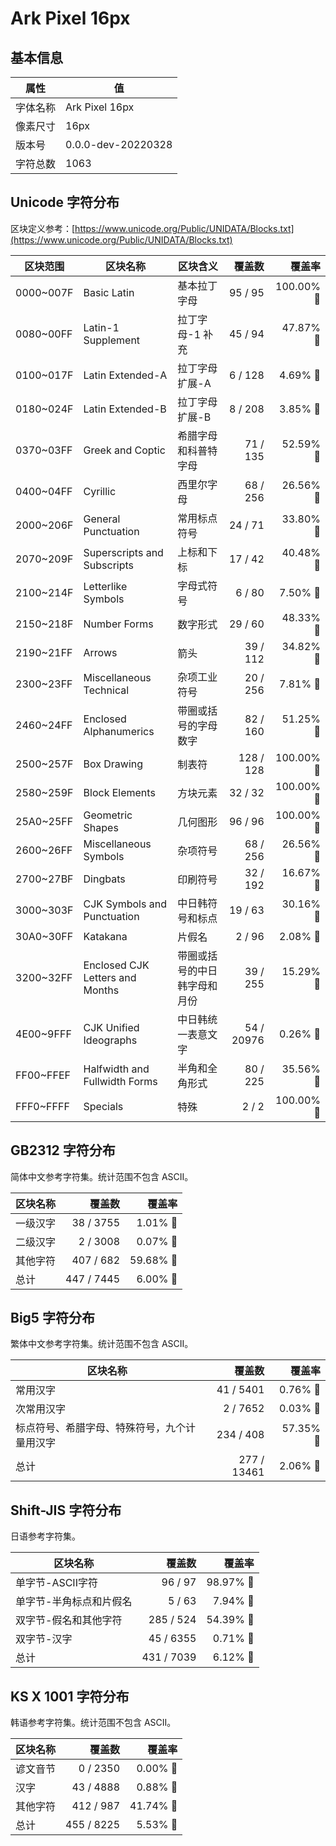 # Ark Pixel 16px

## 基本信息

| 属性 | 值 |
|---|---|
| 字体名称 | Ark Pixel 16px |
| 像素尺寸 | 16px |
| 版本号 | 0.0.0-dev-20220328 |
| 字符总数 | 1063 |

## Unicode 字符分布

区块定义参考：[https://www.unicode.org/Public/UNIDATA/Blocks.txt](https://www.unicode.org/Public/UNIDATA/Blocks.txt)

| 区块范围 | 区块名称 | 区块含义 | 覆盖数 | 覆盖率 |
|---|---|---|---:|---:|
| 0000~007F | Basic Latin | 基本拉丁字母 | 95 / 95 | 100.00% 🚩 |
| 0080~00FF | Latin-1 Supplement | 拉丁字母-1 补充 | 45 / 94 | 47.87% 🚧 |
| 0100~017F | Latin Extended-A | 拉丁字母 扩展-A | 6 / 128 | 4.69% 🚧 |
| 0180~024F | Latin Extended-B | 拉丁字母 扩展-B | 8 / 208 | 3.85% 🚧 |
| 0370~03FF | Greek and Coptic | 希腊字母和科普特字母 | 71 / 135 | 52.59% 🚧 |
| 0400~04FF | Cyrillic | 西里尔字母 | 68 / 256 | 26.56% 🚧 |
| 2000~206F | General Punctuation | 常用标点符号 | 24 / 71 | 33.80% 🚧 |
| 2070~209F | Superscripts and Subscripts | 上标和下标 | 17 / 42 | 40.48% 🚧 |
| 2100~214F | Letterlike Symbols | 字母式符号 | 6 / 80 | 7.50% 🚧 |
| 2150~218F | Number Forms | 数字形式 | 29 / 60 | 48.33% 🚧 |
| 2190~21FF | Arrows | 箭头 | 39 / 112 | 34.82% 🚧 |
| 2300~23FF | Miscellaneous Technical | 杂项工业符号 | 20 / 256 | 7.81% 🚧 |
| 2460~24FF | Enclosed Alphanumerics | 带圈或括号的字母数字 | 82 / 160 | 51.25% 🚧 |
| 2500~257F | Box Drawing | 制表符 | 128 / 128 | 100.00% 🚩 |
| 2580~259F | Block Elements | 方块元素 | 32 / 32 | 100.00% 🚩 |
| 25A0~25FF | Geometric Shapes | 几何图形 | 96 / 96 | 100.00% 🚩 |
| 2600~26FF | Miscellaneous Symbols | 杂项符号 | 68 / 256 | 26.56% 🚧 |
| 2700~27BF | Dingbats | 印刷符号 | 32 / 192 | 16.67% 🚧 |
| 3000~303F | CJK Symbols and Punctuation | 中日韩符号和标点 | 19 / 63 | 30.16% 🚧 |
| 30A0~30FF | Katakana | 片假名 | 2 / 96 | 2.08% 🚧 |
| 3200~32FF | Enclosed CJK Letters and Months | 带圈或括号的中日韩字母和月份 | 39 / 255 | 15.29% 🚧 |
| 4E00~9FFF | CJK Unified Ideographs | 中日韩统一表意文字 | 54 / 20976 | 0.26% 🚧 |
| FF00~FFEF | Halfwidth and Fullwidth Forms | 半角和全角形式 | 80 / 225 | 35.56% 🚧 |
| FFF0~FFFF | Specials | 特殊 | 2 / 2 | 100.00% 🚩 |

## GB2312 字符分布

简体中文参考字符集。统计范围不包含 ASCII。

| 区块名称 | 覆盖数 | 覆盖率 |
|---|---:|---:|
| 一级汉字 | 38 / 3755 | 1.01% 🚧 |
| 二级汉字 | 2 / 3008 | 0.07% 🚧 |
| 其他字符 | 407 / 682 | 59.68% 🚧 |
| 总计 | 447 / 7445 | 6.00% 🚧 |

## Big5 字符分布

繁体中文参考字符集。统计范围不包含 ASCII。

| 区块名称 | 覆盖数 | 覆盖率 |
|---|---:|---:|
| 常用汉字 | 41 / 5401 | 0.76% 🚧 |
| 次常用汉字 | 2 / 7652 | 0.03% 🚧 |
| 标点符号、希腊字母、特殊符号，九个计量用汉字 | 234 / 408 | 57.35% 🚧 |
| 总计 | 277 / 13461 | 2.06% 🚧 |

## Shift-JIS 字符分布

日语参考字符集。

| 区块名称 | 覆盖数 | 覆盖率 |
|---|---:|---:|
| 单字节-ASCII字符 | 96 / 97 | 98.97% 🚧 |
| 单字节-半角标点和片假名 | 5 / 63 | 7.94% 🚧 |
| 双字节-假名和其他字符 | 285 / 524 | 54.39% 🚧 |
| 双字节-汉字 | 45 / 6355 | 0.71% 🚧 |
| 总计 | 431 / 7039 | 6.12% 🚧 |

## KS X 1001 字符分布

韩语参考字符集。统计范围不包含 ASCII。

| 区块名称 | 覆盖数 | 覆盖率 |
|---|---:|---:|
| 谚文音节 | 0 / 2350 | 0.00% 🚧 |
| 汉字 | 43 / 4888 | 0.88% 🚧 |
| 其他字符 | 412 / 987 | 41.74% 🚧 |
| 总计 | 455 / 8225 | 5.53% 🚧 |
